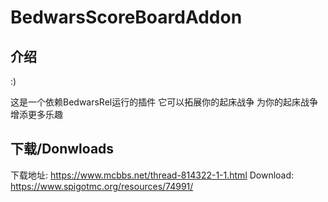 # BedwarsScoreBoardAddon

## 介绍

:)

这是一个依赖BedwarsRel运行的插件
它可以拓展你的起床战争
为你的起床战争增添更多乐趣


## 下载/Donwloads

下载地址: https://www.mcbbs.net/thread-814322-1-1.html
Download: https://www.spigotmc.org/resources/74991/
